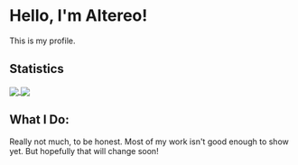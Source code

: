 # Hello, I'm Altereo!
 This is my profile.
 
## Statistics
 <a href="https://github.com/anuraghazra/github-readme-stats">
  <img align="center" src="https://github-readme-stats.vercel.app/api?username=altereo&count_private=true&show_icons=true" />
 </a>
 <a href="https://github.com/anuraghazra/github-readme-stats">
  <img align="center" src="https://github-readme-stats.vercel.app/api/top-langs/?username=altereo&layout=compact&hide=roff" />
 </a>
 
## What I Do:
 Really not much, to be honest. Most of my work isn't good enough to show yet. But hopefully that will change soon!
